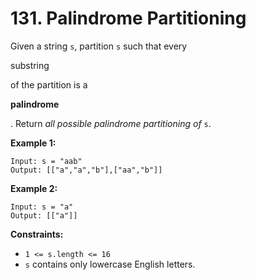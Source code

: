 # 131. Palindrome Partitioning

Given a string `s`, partition `s` such that every
<span class="cursor-pointer relative text-dark-blue-s text-sm"
keyword="substring-nonempty"></span>

substring

of the partition is a
<span class="cursor-pointer relative text-dark-blue-s text-sm"
keyword="palindrome-string"></span>

**palindrome**

. Return *all possible palindrome partitioning of* `s`.

**Example 1:**

    Input: s = "aab"
    Output: [["a","a","b"],["aa","b"]]

**Example 2:**

    Input: s = "a"
    Output: [["a"]]

**Constraints:**

- `1 <= s.length <= 16`
- `s` contains only lowercase English letters.
